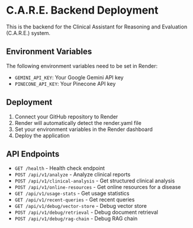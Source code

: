 # C.A.R.E. Backend Deployment

This is the backend for the Clinical Assistant for Reasoning and Evaluation (C.A.R.E.) system.

## Environment Variables

The following environment variables need to be set in Render:

- `GEMINI_API_KEY`: Your Google Gemini API key
- `PINECONE_API_KEY`: Your Pinecone API key

## Deployment

1. Connect your GitHub repository to Render
2. Render will automatically detect the render.yaml file
3. Set your environment variables in the Render dashboard
4. Deploy the application

## API Endpoints

- `GET /health` - Health check endpoint
- `POST /api/v1/analyze` - Analyze clinical reports
- `POST /api/v1/clinical-analysis` - Get structured clinical analysis
- `POST /api/v1/online-resources` - Get online resources for a disease
- `GET /api/v1/usage-stats` - Get usage statistics
- `GET /api/v1/recent-queries` - Get recent queries
- `GET /api/v1/debug/vector-store` - Debug vector store
- `POST /api/v1/debug/retrieval` - Debug document retrieval
- `POST /api/v1/debug/rag-chain` - Debug RAG chain